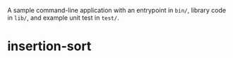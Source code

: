A sample command-line application with an entrypoint in `bin/`, library code
in `lib/`, and example unit test in `test/`.
# insertion-sort

